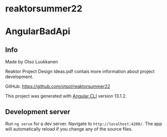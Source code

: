 
# reaktorsummer22
# AngularBadApi

## Info

Made by Otso Luukkanen

Reaktor Project Design Ideas.pdf contais more information about project development.

GitHub:
https://github.com/otsol/reaktorsummer22



This project was generated with [Angular CLI](https://github.com/angular/angular-cli) version 13.1.2.

## Development server

Run `ng serve` for a dev server. Navigate to `http://localhost:4200/`. The app will automatically reload if you change any of the source files.

